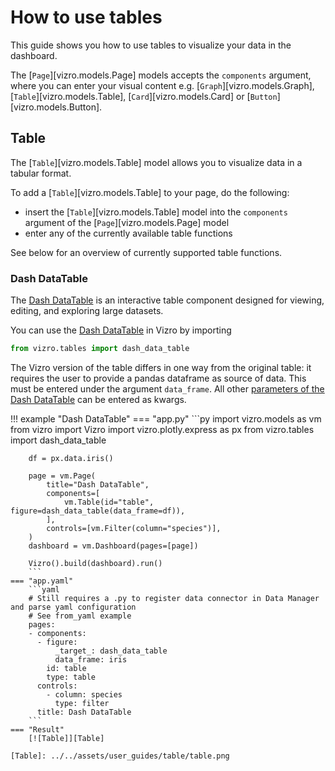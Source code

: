 # How to use tables

This guide shows you how to use tables to visualize your data in the dashboard.

The [`Page`][vizro.models.Page] models accepts the `components` argument, where you can enter your visual content e.g.
[`Graph`][vizro.models.Graph], [`Table`][vizro.models.Table], [`Card`][vizro.models.Card] or [`Button`][vizro.models.Button].

## Table

The [`Table`][vizro.models.Table] model allows you to visualize data in a tabular format.

To add a [`Table`][vizro.models.Table] to your page, do the following:

- insert the [`Table`][vizro.models.Table] model into the `components` argument of the
[`Page`][vizro.models.Page] model
- enter any of the currently available table functions

See below for an overview of currently supported table functions.

### Dash DataTable

The [Dash DataTable](https://dash.plotly.com/datatable) is an interactive table component designed for viewing, editing, and exploring large datasets.

You can use the [Dash DataTable](https://dash.plotly.com/datatable) in Vizro by importing
```py
from vizro.tables import dash_data_table
```
The Vizro version of the table differs in one way from the original table: it requires the user to provide a pandas dataframe as source of data.
This must be entered under the argument `data_frame`.
All other [parameters of the Dash DataTable](https://dash.plotly.com/datatable/reference) can be entered as kwargs.

!!! example "Dash DataTable"
    === "app.py"
        ```py
        import vizro.models as vm
        from vizro import Vizro
        import vizro.plotly.express as px
        from vizro.tables import dash_data_table

        df = px.data.iris()

        page = vm.Page(
            title="Dash DataTable",
            components=[
                vm.Table(id="table", figure=dash_data_table(data_frame=df)),
            ],
            controls=[vm.Filter(column="species")],
        )
        dashboard = vm.Dashboard(pages=[page])

        Vizro().build(dashboard).run()
        ```
    === "app.yaml"
        ```yaml
        # Still requires a .py to register data connector in Data Manager and parse yaml configuration
        # See from_yaml example
        pages:
        - components:
          - figure:
              _target_: dash_data_table
              data_frame: iris
            id: table
            type: table
          controls:
            - column: species
              type: filter
          title: Dash DataTable
        ```
    === "Result"
        [![Table]][Table]

    [Table]: ../../assets/user_guides/table/table.png
